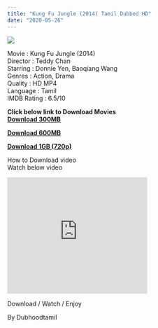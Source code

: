 ```yaml
---
title: "Kung Fu Jungle (2014) Tamil Dubbed HD"
date: "2020-05-26"
---
```


[![](https://1.bp.blogspot.com/-yMvJYi7JmJU/XsiXEvo_HEI/AAAAAAAABOA/NDNoLfzyzTgsAT_n7gXGJAr6ys3HwIRsACNcBGAsYHQ/s640/kun.jpg)](https://1.bp.blogspot.com/-yMvJYi7JmJU/XsiXEvo_HEI/AAAAAAAABOA/NDNoLfzyzTgsAT_n7gXGJAr6ys3HwIRsACNcBGAsYHQ/s1600/kun.jpg)

  

Movie : Kung Fu Jungle (2014)   
Director : Teddy Chan   
Starring : Donnie Yen, Baoqiang Wang   
Genres : Action, Drama   
Quality : HD MP4  
Language : Tamil   
IMDB Rating : 6.5/10  
  

**Click below link to Download Movies**  
**[Download 300MB](https://oncehelp.com/Kung-Fu-Jungle-300MB)**  
  
[**Download 600MB**](https://oncehelp.com/Kung-Fu-Jungle-600MB)  
  
**[Download 1GB (720p)](https://oncehelp.com/Kung-Fu-Jungle-1GB-720p)**  
  
How to Download video  
Watch below video

<iframe allowfullscreen class="YOUTUBE-iframe-video" data-thumbnail-src="https://i.ytimg.com/vi/bSAeRSmmXrA/0.jpg" frameborder="0" height="266" src="https://www.youtube.com/embed/bSAeRSmmXrA?feature=player_embedded" width="320"></iframe>

Download / Watch / Enjoy

By Dubhoodtamil

